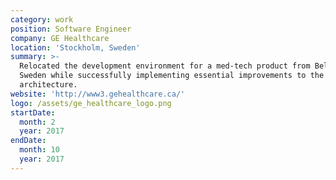 ```yaml
---
category: work
position: Software Engineer
company: GE Healthcare
location: 'Stockholm, Sweden'
summary: >-
  Relocated the development environment for a med-tech product from Belgium to
  Sweden while successfully implementing essential improvements to the software
  architecture.
website: 'http://www3.gehealthcare.ca/'
logo: /assets/ge_healthcare_logo.png
startDate:
  month: 2
  year: 2017
endDate:
  month: 10
  year: 2017
---
```

